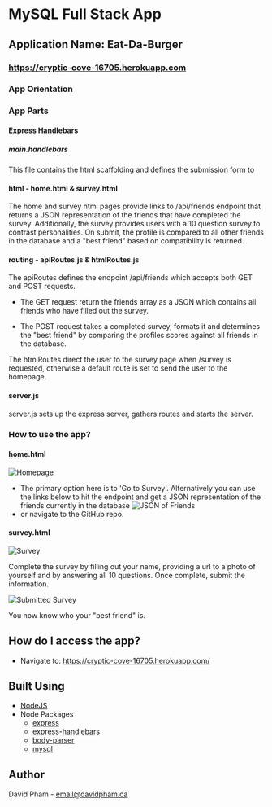 # MySQL Full Stack App

## Application Name: **Eat-Da-Burger**

### https://cryptic-cove-16705.herokuapp.com

### App Orientation

### **App Parts**

#### Express Handlebars

##### main.handlebars

This file contains the html scaffolding and defines the submission form to

#### html - home.html & survey.html

The home and survey html pages provide links to /api/friends endpoint that returns a JSON representation of the friends that have completed the survey. Additionally, the survey provides users with a 10 question survey to contrast personalities. On submit, the profile is compared to all other friends in the database and a "best friend" based on compatibility is returned.

#### routing - apiRoutes.js & htmlRoutes.js

The apiRoutes defines the endpoint /api/friends which accepts both GET and POST requests.

- The GET request return the friends array as a JSON which contains all friends who have filled out the survey.

- The POST request takes a completed survey, formats it and determines the "best friend" by comparing the profiles scores against all friends in the database.

The htmlRoutes direct the user to the survey page when /survey is requested, otherwise a default route is set to send the user to the homepage.

#### server.js

server.js sets up the express server, gathers routes and starts the server.

### How to use the app?

#### home.html

![Homepage](https://takeawalk.github.io/eat-da-burger/public/img/main.PNG)

- The primary option here is to 'Go to Survey'. Alternatively you can use the links below to hit the endpoint and get a JSON representation of the friends currently in the database ![JSON of Friends](https://takeawalk.github.io/FriendFinder/screenshots/get-endpoint.PNG)
- or navigate to the GitHub repo.

#### survey.html

![Survey](https://takeawalk.github.io/FriendFinder/screenshots/survey.PNG)

Complete the survey by filling out your name, providing a url to a photo of yourself and by answering all 10 questions. Once complete, submit the information.

![Submitted Survey](https://takeawalk.github.io/FriendFinder/screenshots/onsubmit.PNG)

You now know who your "best friend" is.

## How do I access the app?

- Navigate to: https://cryptic-cove-16705.herokuapp.com/

## Built Using

- [NodeJS](https://nodejs.org/en/)
- Node Packages
  - [express](https://www.npmjs.com/package/express)
  - [express-handlebars](https://www.npmjs.com/package/express-handlebars)
  - [body-parser](https://www.npmjs.com/package/body-parser)
  - [mysql](https://www.npmjs.com/package/mysql)

## Author

David Pham - email@davidpham.ca
